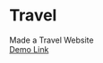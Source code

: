 # Travel
Made a Travel Website <br>
<a href="https://sankalpmtellur.github.io/Travel/">Demo Link</a>
